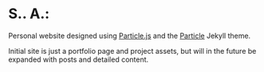 # S.. A.:

Personal website designed using [Particle.js](https://github.com/VincentGarreau/particles.js/) and the [Particle](https://github.com/nrandecker/particle) Jekyll theme. 

Initial site is just a portfolio page and project assets, but will in the future be expanded with posts and detailed content. 
